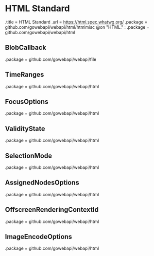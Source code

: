 # HTML Standard

.title = HTML Standard
.url = <https://html.spec.whatwg.org/>
.package = github.com/gowebapi/webapi/html/htmlmisc
@on "HTML." : .package = github.com/gowebapi/webapi/html

## BlobCallback

.package = github.com/gowebapi/webapi/file

## TimeRanges

.package = github.com/gowebapi/webapi/html

## FocusOptions

.package = github.com/gowebapi/webapi/html

## ValidityState

.package = github.com/gowebapi/webapi/html

## SelectionMode

.package = github.com/gowebapi/webapi/html

## AssignedNodesOptions

.package = github.com/gowebapi/webapi/html

## OffscreenRenderingContextId

.package = github.com/gowebapi/webapi/html

## ImageEncodeOptions

.package = github.com/gowebapi/webapi/html
